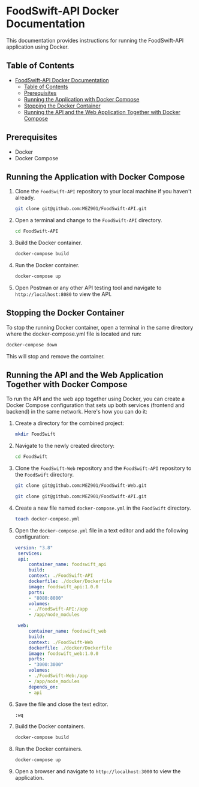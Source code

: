 # FoodSwift-API Docker Documentation
This documentation provides instructions for running the FoodSwift-API application using Docker.

## Table of Contents

- [FoodSwift-API Docker Documentation](#foodswift-api-docker-documentation)
  - [Table of Contents](#table-of-contents)
  - [Prerequisites](#prerequisites)
  - [Running the Application with Docker Compose](#running-the-application-with-docker-compose)
  - [Stopping the Docker Container](#stopping-the-docker-container)
  - [Running the API and the Web Application Together with Docker Compose](#running-the-api-and-the-web-application-together-with-docker-compose)

## Prerequisites
- Docker
- Docker Compose

## Running the Application with Docker Compose
1. Clone the `FoodSwift-API` repository to your local machine if you haven't already.
   ```sh
   git clone git@github.com:MEZ901/FoodSwift-API.git
   ```
3. Open a terminal and change to the `FoodSwift-API` directory.
   ```sh
   cd FoodSwift-API
   ```
4. Build the Docker container.
    ```sh
    docker-compose build
    ```
5. Run the Docker container.
    ```sh
    docker-compose up
    ```
6. Open Postman or any other API testing tool and navigate to `http://localhost:8080` to view the API.

## Stopping the Docker Container
To stop the running Docker container, open a terminal in the same directory where the docker-compose.yml file is located and run:
```sh
docker-compose down
```
This will stop and remove the container.

## Running the API and the Web Application Together with Docker Compose
To run the API and the web app together using Docker, you can create a Docker Compose configuration that sets up both services (frontend and backend) in the same network. Here's how you can do it:

1. Create a directory for the combined project:
    ```sh
    mkdir FoodSwift
    ```
2. Navigate to the newly created directory:
    ```sh
    cd FoodSwift
    ```
3. Clone the `FoodSwift-Web` repository and the `FoodSwift-API` repository to the `FoodSwift` directory.
   ```sh
   git clone git@github.com:MEZ901/FoodSwift-Web.git
   ```
   ```sh
   git clone git@github.com:MEZ901/FoodSwift-API.git
   ```
4. Create a new file named `docker-compose.yml` in the `FoodSwift` directory.
   ```sh
   touch docker-compose.yml
   ```
5. Open the `docker-compose.yml` file in a text editor and add the following configuration:
   ```yml
   version: "3.8"
    services:
    api:
        container_name: foodswift_api
        build:
        context: ./FoodSwift-API
        dockerfile: ./docker/Dockerfile
        image: foodswift_api:1.0.0
        ports:
        - "8080:8080"
        volumes:
        - ./FoodSwift-API:/app
        - /app/node_modules

    web:
        container_name: foodswift_web
        build:
        context: ./FoodSwift-Web
        dockerfile: ./docker/Dockerfile
        image: foodswift_web:1.0.0
        ports:
        - "3000:3000"
        volumes:
        - ./FoodSwift-Web:/app
        - /app/node_modules
        depends_on:
        - api
   ```
6. Save the file and close the text editor.
   ```sh
   :wq
   ```
7. Build the Docker containers.
    ```sh
    docker-compose build
    ```
8.  Run the Docker containers.
    ```sh
    docker-compose up
    ```
9.  Open a browser and navigate to `http://localhost:3000` to view the application.